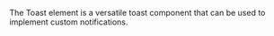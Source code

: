 The Toast element is a versatile toast component that can be used to implement custom notifications.
